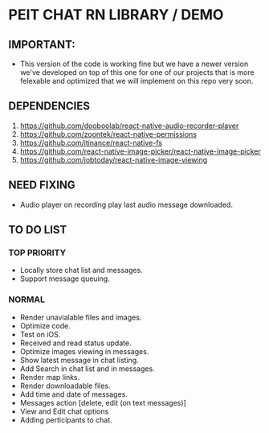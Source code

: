 # PEIT CHAT RN LIBRARY / DEMO
## IMPORTANT:
* This version of the code is working fine but we have a newer version we've developed on top of this one for one of our projects that is more felexable and optimized that we will implement on this repo very soon.  

## DEPENDENCIES
1. https://github.com/dooboolab/react-native-audio-recorder-player
2. https://github.com/zoontek/react-native-permissions
3. https://github.com/itinance/react-native-fs
4. https://github.com/react-native-image-picker/react-native-image-picker
5. https://github.com/jobtoday/react-native-image-viewing

## NEED FIXING
- Audio player on recording play last audio message downloaded.

## TO DO LIST
### TOP PRIORITY
- Locally store chat list and messages.
- Support message queuing.

### NORMAL
- Render unavialable files and images.
- Optimize code.
- Test on iOS.
- Received and read status update.
- Optimize images viewing in messages.
- Show latest message in chat listing.
- Add Search in chat list and in messages.
- Render map links.
- Render downloadable files.
- Add time and date of messages.
- Messages action [delete, edit (on text messages)]
- View and Edit chat options
- Adding perticipants to chat.
